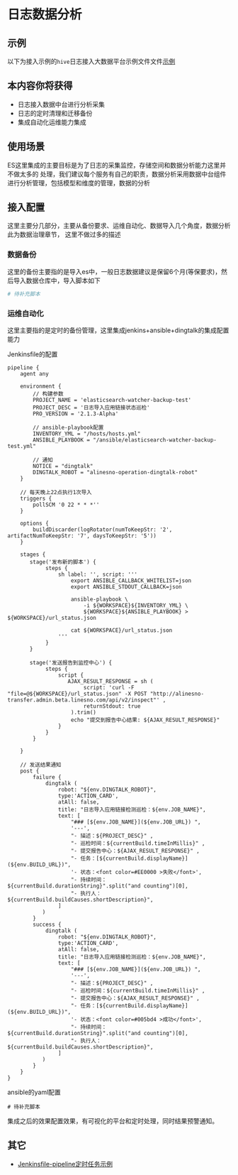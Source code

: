 # 日志数据分析

## 示例

以下为接入示例的`hive`日志接入大数据平台示例文件文件[示例][logback-spring]

## 本内容你将获得

- 日志接入数据中台进行分析采集
- 日志的定时清理和迁移备份
- 集成自动化运维能力集成

## 使用场景

ES这里集成的主要目标是为了日志的采集监控，存储空间和数据分析能力这里并不做太多的
处理，我们建议每个服务有自己的职责，数据分析采用数据中台组件进行分析管理，包括模型和维度的管理，数据的分析

## 接入配置

这里主要分几部分，主要从备份要求、运维自动化、数据导入几个角度，数据分析此为数据治理章节，
这里不做过多的描述

### 数据备份

这里的备份主要指的是导入es中，一般日志数据建议是保留6个月(等保要求)，然后导入数据仓库中，导入脚本如下

```sh
# 待补充脚本

```

### 运维自动化

这里主要指的是定时的备份管理，这里集成jenkins+ansible+dingtalk的集成配置能力

Jenkinsfile的配置

```jenkinsfile
pipeline {
    agent any

    environment {
    	// 构建参数
        PROJECT_NAME = 'elasticsearch-watcher-backup-test'
        PROJECT_DESC = '日志导入应用链接状态巡检'
        PRO_VERSION = '2.1.3-Alpha'

        // ansible-playbook配置
       	INVENTORY_YML = "/hosts/hosts.yml"
       	ANSIBLE_PLAYBOOK = "/ansible/elasticsearch-watcher-backup-test.yml"

        // 通知
      	NOTICE = "dingtalk"
       	DINGTALK_ROBOT = "alinesno-operation-dingtalk-robot"
    }

   	// 每天晚上22点执行1次导入
    triggers {
        pollSCM '0 22 * * *''
    }

    options {
        buildDiscarder(logRotator(numToKeepStr: '2', artifactNumToKeepStr: '7', daysToKeepStr: '5'))
    }

    stages {
       stage('发布新的脚本') {
            steps {
				sh label: '', script: '''
					export ANSIBLE_CALLBACK_WHITELIST=json
					export ANSIBLE_STDOUT_CALLBACK=json

					ansible-playbook \
						-i ${WORKSPACE}${INVENTORY_YML} \
						${WORKSPACE}${ANSIBLE_PLAYBOOK} > ${WORKSPACE}/url_status.json

					cat ${WORKSPACE}/url_status.json
				'''
            }
       }

       stage('发送报告到监控中心') {
            steps {
            	script {
				   AJAX_RESULT_RESPONSE = sh (
						script: 'curl -F "file=@${WORKSPACE}/url_status.json" -X POST "http://alinesno-transfer.admin.beta.linesno.com/api/v2/inspect"' ,
						returnStdout: true
					).trim()
					echo "提交到报告中心结果: ${AJAX_RESULT_RESPONSE}"
				}
            }
        }

    }

    // 发送结果通知
    post {
        failure {
            dingtalk (
                robot: "${env.DINGTALK_ROBOT}",
                type:'ACTION_CARD',
                atAll: false,
                title: "日志导入应用链接检测巡检：${env.JOB_NAME}",
                text: [
                    "### [${env.JOB_NAME}](${env.JOB_URL}) ",
                    '---',
                    "- 描述：${PROJECT_DESC}" ,
                    "- 巡检时间：${currentBuild.timeInMillis}" ,
                    "- 提交报告中心：${AJAX_RESULT_RESPONSE}" ,
                    "- 任务：[${currentBuild.displayName}](${env.BUILD_URL})",
                    '- 状态：<font color=#EE0000 >失败</font>',
                    "- 持续时间：${currentBuild.durationString}".split("and counting")[0],
                    "- 执行人：${currentBuild.buildCauses.shortDescription}",
                ]
           )
        }
        success {
            dingtalk (
                robot: "${env.DINGTALK_ROBOT}",
                type:'ACTION_CARD',
                atAll: false,
                title: "日志导入应用链接检测巡检：${env.JOB_NAME}",
                text: [
                    "### [${env.JOB_NAME}](${env.JOB_URL}) ",
                    '---',
                    "- 描述：${PROJECT_DESC}" ,
                    "- 巡检时间：${currentBuild.timeInMillis}" ,
                    "- 提交报告中心：${AJAX_RESULT_RESPONSE}" ,
                    "- 任务：[${currentBuild.displayName}](${env.BUILD_URL})",
                    '- 状态：<font color=#005bd4 >成功</font>',
                    "- 持续时间：${currentBuild.durationString}".split("and counting")[0],
                    "- 执行人：${currentBuild.buildCauses.shortDescription}",
                ]
           )
        }
    }
}
```

ansible的yaml配置

```ansible
# 待补充脚本

```

集成之后的效果配置效果，有可视化的平台和定时处理，同时结果预警通知。

## 其它

- [Jenkinsfile-pipeline定时任务示例](https://codeantenna.com/a/etQELljMN3)

[logback-spring]: #
